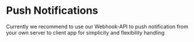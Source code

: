 # Push Notifications

Currently we recommend to use our Webhook-API to push notification from your own server to client app for simplicity and flexibility handling
